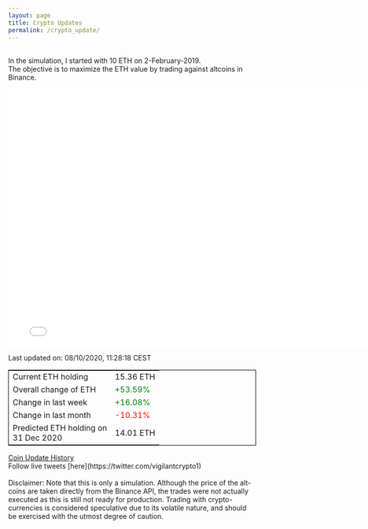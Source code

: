 ```yaml
---
layout: page
title: Crypto Updates
permalink: /crypto_update/
---
```

<!-- Global site tag (gtag.js) - Google Analytics -->
<script async src="https://www.googletagmanager.com/gtag/js?id=UA-103831149-5"></script>
<script>
  window.dataLayer = window.dataLayer || [];
  function gtag(){dataLayer.push(arguments);}
  gtag('js', new Date());

  gtag('config', 'UA-103831149-5');
</script>
<br>In the simulation, I started with 10 ETH on 2-February-2019.<br>The objective is to maximize the ETH value by trading against altcoins 
in Binance.

<iframe width="775" height="525" frameborder="0" scrolling="no" src="//plotly.com/~vikramaditya91/109.embed"></iframe>

Last updated on: 08/10/2020, 11:28:18 CEST 
<table style="border:1px solid black;margin-left:auto;margin-right:auto;">
	<tbody>
	<tr>
		<td>Current ETH holding</td>
		<td>     15.36 ETH</td>
	</tr>
	<tr>
		<td>Overall change of ETH</td>
		<td><font color="green">+53.59%</font></td>
	</tr>
	<tr>
		<td>Change in last week</td>
		<td><font color="green">+16.08%</font></td>
	</tr>
	<tr>
		<td>Change in last month</td>
		<td><font color="red">-10.31%</font></td>
	</tr>
    <tr>
		<td>Predicted ETH holding on<br>31 Dec 2020</td>
		<td>     14.01 ETH</td>
	</tr>
	</tbody>
</table>
<a href="{{ site.baseurl }}/crypto_history">Coin Update History</a>
<br>
Follow live tweets [here](https://twitter.com/vigilantcrypto1)
<br>
<br>
Disclaimer:
Note that this is only a simulation. Although the price of the alt-coins are taken directly from the Binance API, the trades were not actually executed as this is still not ready for production.
Trading with crypto-currencies is considered speculative due to its volatile nature, and should be exercised with the utmost degree of caution.